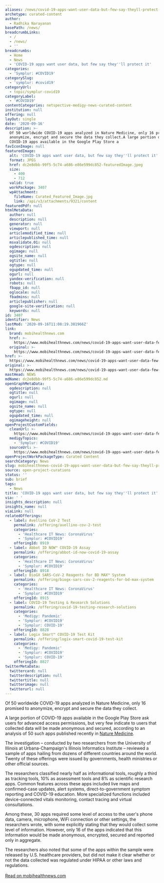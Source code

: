 ```yaml
---
aliases: /news/covid-19-apps-want-user-data-but-few-say-theyll-protect-it
archetype: curated-content
author:
  - Radhika Narayanan
basePath: /news/
breadcrumbLinks:
  - /
  - /news/
  - ''
breadcrumbs:
  - Home
  - News
  - 'COVID-19 apps want user data, but few say they''ll protect it'
categories:
  - 'Symplur: #COVID19'
categorySlug:
  - 'symplur: #covid19'
categoryUrl:
  - topic/symplur-covid19
categoryLabel:
  - '#COVID19'
contentCategories: netspective-medigy-news-curated-content
institution: null
offering: null
layOut: single
date: '2020-09-16'
description: >-
  Of 50 worldwide COVID-19 apps analyzed in Nature Medicine, only 16 promised to
  anonymize, encrypt and secure the data they collect.A large portion of
  COVID-19 apps available in the Google Play Store a
favIconImage: null
featuredImage:
  alt: 'COVID-19 apps want user data, but few say they''ll protect it'
  format: JPEG
  href: dc2e8dbb-99f5-5c74-a686-e86e599dc852-featuredImage.jpeg
  size:
    - 400
    - 712
  valid: true
  workPackage: 3407
  wpAttachment:
    fileName: Curated_Featured_Image.jpg
    link: /api/v3/attachments/9321/content
featuredPdf: null
htmlMetaData:
  author: null
  description: null
  generator: null
  viewport: null
  articlemodified_time: null
  articlepublished_time: null
  msvalidate.01: null
  ogdescription: null
  ogimage: null
  ogsite_name: null
  ogtitle: null
  ogtype: null
  ogupdated_time: null
  ogurl: null
  yandex-verification: null
  robots: null
  fbapp_id: null
  oglocale: null
  fbadmins: null
  articlepublisher: null
  google-site-verification: null
  keywords: null
id: 3407
identifier: News
lastMod: '2020-09-16T11:08:19.381966Z'
link:
  brand: mobihealthnews.com
  href: >-
    https://www.mobihealthnews.com/news/covid-19-apps-want-user-data-few-say-theyll-protect-it
  original: >-
    https://www.mobihealthnews.com/news/covid-19-apps-want-user-data-few-say-theyll-protect-it
href: >-
  https://www.mobihealthnews.com/news/covid-19-apps-want-user-data-few-say-theyll-protect-it
original: >-
  https://www.mobihealthnews.com/news/covid-19-apps-want-user-data-few-say-theyll-protect-it
mastHead: NEWS
mdName: dc2e8dbb-99f5-5c74-a686-e86e599dc852.md
openGraphMetaData:
  ogdescription: null
  ogtitle: null
  ogurl: null
  ogimage: null
  ogsite_name: null
  ogtype: null
  ogupdated_time: null
  ogimageheight: null
openProjectCustomFields:
  cleanUrl: >-
    https://www.mobihealthnews.com/news/covid-19-apps-want-user-data-few-say-theyll-protect-it
  medigyTopics:
    - 'Symplur: #COVID19'
  sourceUrl: >-
    https://www.mobihealthnews.com/news/covid-19-apps-want-user-data-few-say-theyll-protect-it
openProjectWorkPackageType: Curated Content
searchCategory: News
slug: mobihealthnews-covid-19-apps-want-user-data-but-few-say-theyll-protect-it
source: open-project-curations
status: ''
sub: brief
tags:
  - News
title: 'COVID-19 apps want user data, but few say they''ll protect it'
via: ' '
insights_description: null
insights_name: null
viaLink: null
relatedOfferings:
  - label: Avellino CoV-2 Test
    permalink: /offering/avellino-cov-2-test
    categories:
      - 'Healthcare IT News: CoronaVirus'
      - 'Symplur: #COVID19'
    offeringId: 8919
  - label: Abbot ID NOW™ COVID-19 Assay
    permalink: /offering/abbot-id-now-covid-19-assay
    categories:
      - 'Healthcare IT News: CoronaVirus'
      - 'Symplur: #COVID19'
    offeringId: 8918
  - label: BioGX SARS-CoV-2 Reagents for BD MAX™ System
    permalink: /offering/biogx-sars-cov-2-reagents-for-bd-max-system
    categories:
      - 'Healthcare IT News: CoronaVirus'
      - 'Symplur: #COVID19'
    offeringId: 8915
  - label: COVID-19 Testing & Research Solutions
    permalink: /offering/covid-19-testing-research-solutions
    categories:
      - 'Medigy: Pandemic'
      - 'Symplur: #COVID19'
      - 'Symplur: COVID-19'
    offeringId: 8828
  - label: Logix Smart™ COVID-19 Test Kit
    permalink: /offering/logix-smart-covid-19-test-kit
    categories:
      - 'Medigy: Pandemic'
      - 'Symplur: #COVID19'
      - 'Symplur: COVID-19'
    offeringId: 8827
twitterMetaData:
  twittercard: null
  twitterdescription: null
  twittertitle: null
  twitterimage: null
  twitterurl: null
---
```

<p>Of 50 worldwide COVID-19 apps analyzed in Nature Medicine, only 16 promised to anonymize, encrypt and secure the data they collect.</p><p>A large portion of COVID-19 apps available in the Google Play Store ask users for advanced access permissions, but very few indicate to users that collected data will be made anonymous and secured, according to an analysis of 50 such apps published recently in <a href="https://www.nature.com/articles/s41591-020-0928-y?mc_cid=79a90b1fb5&amp;mc_eid=547d4476efs">Nature Medicine</a><i>.</i></p><p>The investigation – conducted by two researchers from the University of Illinois at Urbana-Champaign's Illinois Informatics Institute – reviewed a sample of apps hailing from dozens of different countries around the world. Twenty of these offerings were issued by governments, health ministries or other official sources.</p><p>The researchers classified nearly half as informational tools, roughly a third as tracking tools, 10% as assessment tools and 8% as scientific research apps. Common features across these apps included live maps and confirmed-case updates, alert systems, direct-to-government symptom reporting and COVID-19 education. More specialized functions included device-connected vitals monitoring, contact tracing and virtual consultations.</p><p>Among these, 30 apps required some level of access to the user's phone data, camera, microphone, WiFi connection or other settings, the researchers wrote, with some explicitly stating that they would collect some level of information. However, only 16 of the apps indicated that this information would be made anonymous, encrypted, secured and reported only in aggregate.</p><p>The researchers also noted that some of the apps within the sample were released by U.S. healthcare providers, but did not make it clear&nbsp;whether or not&nbsp;the data collected was regulated under HIPAA or other laws and regulations.<br><br><a href="https://www.mobihealthnews.com/news/covid-19-apps-want-user-data-few-say-theyll-protect-it">Read on mobihealthnews.com</a></p>